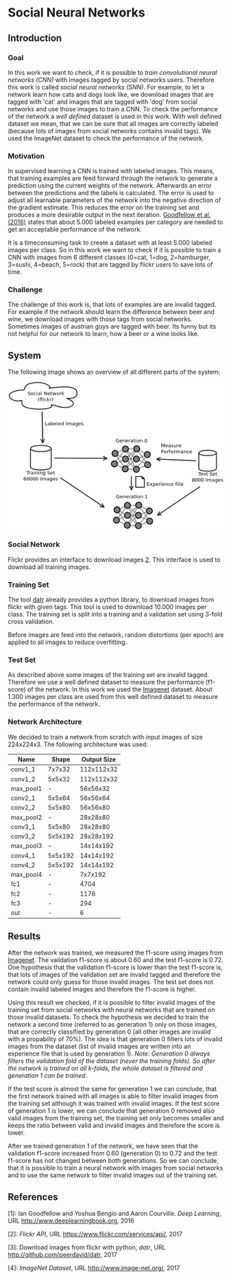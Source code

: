# Social Neural Networks


## Introduction
### Goal
In this work we want to check, if it is possible to *train convolutional neural networks (CNN)*
with images tagged by social networks users. Therefore this work is called *social neural networks (SNN)*.
For example, to let a network learn how cats and dogs look like, we download images that are tagged with 'cat' 
and images that are tagged with 'dog' from social networks and use those images to train a CNN. To check the 
performance of the network a *well defined* dataset is used in this work. 
With well defined dataset we mean, that we can be sure that all images are correctly labeled (because lots of images from social 
networks contains invalid tags). We used the ImageNet dataset to check the performance of the network.

### Motivation
In supervised learning a CNN is trained with labeled images. This means, that training examples
are feed forward through the network to generate a prediction using the current weights of the network. Afterwards an error between the
predictions and the labels is calculated. The error is used to adjust all learnable parameters of the network into the negative 
direction of the gradient estimate. This reduces the error on the training set and produces a more
desirable output in the next iteration. [Goodfellow et al. (2016)](#Goodfellow-et-al-2016) states that about 5.000 labeled examples per category
are needed to get an acceptable performance of the network. 

It is a timeconsuming task to create a dataset with at least 5.000 labeled images per class. So in this work we want to check if it
is possible to train a CNN with images from 6 different classes (0=cat, 1=dog, 2=hamburger, 3=sushi, 4=beach, 5=rock) 
that are tagged by flickr users to save lots of time.

### Challenge
The challenge of this work is, that lots of examples are are invalid tagged. For example if the network should learn 
the difference between beer and wine, we download images with those tags from social networks. Sometimes images
of austrian guys are tagged with beer. Its funny but its not helpful for our network to learn, how a beer or a wine looks like.

## System
The following image shows an overview of all different parts of the system:

![System Overview](docs/system-overview.png)

### Social Network
Flickr provides an interface to download images [2](#Flickr-Api-2017). This interface is used
to download all training images.

### Training Set
The tool [datr](#Flickr-Api-2017)
already provides a python library, to download images from flickr with given tags. This tool is used
to download 10.000 images per class. The training set is split into a training and a validation set using 
3-fold cross validation.

Before images are feed into the network, random distortions (per epoch) are applied to all images to reduce
overfitting.

### Test Set
As described above some images of the training set are invalid tagged. Therefore we use a well defined dataset
to measure the performance (f1-score) of the network. In this work we used the [Imagenet](Imagenet-2017) dataset.
About 1.300 images per class are used from this well defined dataset to measure the performance of the network.

### Network Architecture
We decided to train a network from scratch with input images of size 224x224x3.
The following architecture was used:

| Name          | Shape            | Output Size  |
| ------------- | ---------------- | ------------ |
| conv1_1       | 7x7x32           | 112x112x32   |
| conv1_2       | 5x5x32           | 112x112x32   |
| max_pool1     | -                | 56x56x32     |
| conv2_1       | 5x5x64           | 56x56x64     |
| conv2_2       | 5x5x80           | 56x56x80     |
| max_pool2     | -                | 28x28x80     |
| conv3_1       | 5x5x80           | 28x28x80     |
| conv3_2       | 5x5x192          | 28x28x192    |
| max_pool3     | -                | 14x14x192    |
| conv4_1       | 5x5x192          | 14x14x192    |
| conv4_2       | 5x5x192          | 14x14x192    |
| max_pool4     | -                | 7x7x192      |
| fc1           | -                | 4704         |
| fc2           | -                | 1176         |
| fc3           | -                | 294          |
| out           | -                | 6            |


## Results 
After the network was trained, we measured the f1-score using images from [Imagenet](Imagenet-2017).
The validation f1-score is about 0.60 and the test f1-score is 0.72. One hypothesis that the validation f1-score
is lower than the test f1-score is, that lots of images of the validation set are invalid tagged and therefore the network could only 
guess for those invalid images. The test set does not contain invalid labeled images and therefore the f1-score is higher.

Using this result we checked, if it is possible to filter invalid images of the training set from social networks with
neural networks that are trained on those invalid datasets. To check the hypothesis we decided to train the network a second 
time (referred to as generation 1) only on those images, that are correctly classified by generation 0 (all other images are invalid with 
a propability of 70%). The idea is that generation 0 filters lots of invalid images from the dataset (list of invalid images 
are written into an experience file that is used by generation 1).
*Note: Generation 0 always filters the validation fold of the dataset (never the training folds). So after the network is 
trained on all k-folds, the whole dataset is filtered and generation 1 can be trained.*

If the test score is almost the same for generation 1 we can 
conclude, that the first network trained with all images is able to filter invalid images from the training set although it was 
trained with invalid images. If the test score of generation 1 is lower, we can conclude that generation 0 removed also valid images
from the training set, the training set only becomes smaller and keeps the ratio between valid and invalid images and 
therefore the score is lower.

After we trained generation 1 of the network, we have seen that the validation f1-score increased from 0.60 (generation 0) to 
0.72 and the test f1-score has not changed between both generations. So we can conclude, that it is possible to train a neural network
with images from social networks and to use the same network to filter invalid images out of the training set.


## References
<a name="Goodfellow-et-al-2016">[1]</a>: Ian Goodfellow and Yoshua Bengio and Aaron Courville. *Deep Learning*, 
URL <a href="http://www.deeplearningbook.org">http://www.deeplearningbook.org</a>, 2016

<a name="Flickr-Api-2017">[2]</a>: *Flickr API*, 
URL <a hrref="https://www.flickr.com/services/api/">https://www.flickr.com/services/api/</a>, 2017

<a name="Datr-2017">[3]</a>: Download images from flickr with python, *datr*, 
URL <a hrref="http://github.com/peerdavid/datr">http://github.com/peerdavid/datr</a>, 2017

<a name="Imagenet-2017">[4]</a>: *ImageNet Dataset*, 
URL <a hrref="http://www.image-net.org/">http://www.image-net.org/</a>, 2017